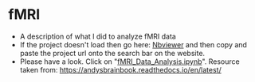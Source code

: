 # fMRI
- A description of what I did to analyze fMRI data
- If the project doesn't load then go here: [Nbviewer](https://nbviewer.jupyter.org/) and then copy and paste the project url onto the search bar on the website.
- Please have a look. Click on "[fMRI_Data_Analysis.ipynb](https://github.com/npinak/fMRI/blob/main/fMRI_Data_Analysis.ipynb)". Resource taken from: https://andysbrainbook.readthedocs.io/en/latest/
